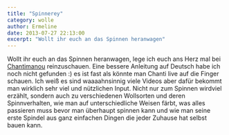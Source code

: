 ```yaml
---
title: "Spinnerey"
category: wolle
author: Ermeline
date: 2013-07-27 22:13:00
excerpt: "Wollt ihr euch an das Spinnen heranwagen"
---
```


Wollt ihr euch an das Spinnen heranwagen, lege ich euch ans Herz mal bei [Chantimanou](http://www.youtube.com/user/chantimanou) reinzuschauen. Eine bessere Anleitung auf Deutsch habe ich noch nicht gefunden :) es ist fast als könnte man Chanti live auf die Finger schauen. Ich weiß es sind waaaahnsinnig viele Videos aber dafür bekommt man wirklich sehr viel und nützlichen Input. Nicht nur zum Spinnen wirdviel erzählt, sondern auch zu verschiedenen Wollsorten und deren Spinnverhalten, wie man auf unterschiedliche Weisen färbt, was alles passieren muss bevor man überhaupt spinnen kann und wie man seine erste Spindel aus ganz einfachen Dingen die jeder Zuhause hat selbst bauen kann. 

 
